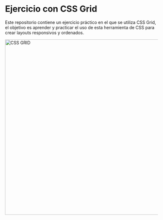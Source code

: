 # Ejercicio con CSS Grid

Este repositorio contiene un ejercicio práctico en el que se utiliza CSS Grid, el objetivo es aprender y practicar el uso de esta herramienta de CSS para crear layouts responsivos y ordenados.


<img width="579" alt="CSS GRID" src="https://github.com/user-attachments/assets/9aac094b-6c82-4f26-9c33-8a017f9571b3" />
